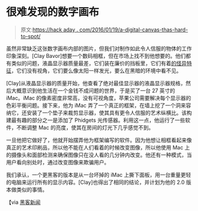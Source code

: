 # 很难发现的数字画布

> 原文:[https://hack aday . com/2016/01/19/a-digital-canvas-thas-hard-to-spot/](https://hackaday.com/2016/01/19/a-digital-canvas-thats-hard-to-spot/)

虽然非常缺乏这张数字画布内部的图片，但我们对制作如此令人信服的物体的工作印象深刻。[Clay Bavor]想要一个数码相框，但在市场上找不到他想要的。他们都有类似的问题，液晶显示器质量最差，它们装在廉价的挡板里，它们有着[的怪异特征](http://hackaday.com/2012/07/12/digital-picture-frame-that-rotates-to-match-image-orientation/)，它们没有视角，它们要么像太阳一样发光，要么在黑暗的环境中看不见。

[Clay]从液晶显示器的质量开始，他查看了绝对最佳显示器的液晶显示器规格，然后大概意识到他生活在一个金钱不成问题的世界，于是买了一台 27 英寸的 iMac。iMac 的像素密度非常高，没有可视角度，苹果公司需要解决每个显示器的色彩平衡问题。接下来，他为 iMac 弄了一个真正的框架，在墙上挖了一个洞来容纳它，还安装了一个垫子来裁剪显示器，使其具有更令人信服的艺术纵横比。该构建最有趣的部分之一是添加了 Phidgets 光传感器。利用这一点，他运行了一些软件，不断调整 Mac 的亮度，使其在房间的灯光下几乎感觉不到。

一旦他把它做好了，他就开始摆弄他为框架编写的软件。因为他想让相框看起来像真正的艺术印刷品，所以他不能在人们看着的时候改变图像，所以他使用 Mac 上的摄像头和面部检测来确保图像只在没人看的几分钟内改变。他还有一种模式，当用户看向别处时，通过改变图像来欺骗用户。

我们承认，一个更黑客的版本是从一台坏掉的 iMac 上撕下面板，用一台重量更轻的电脑来运行所有的显示内容。[Clay]也得出了相同的结论，并计划为他的 2.0 版本做类似的事情。

【via [黑客新闻](https://news.ycombinator.com/item?id=10900439)